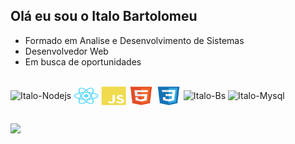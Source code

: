 ## Olá eu sou o Italo Bartolomeu

- Formado em Analise e Desenvolvimento de Sistemas
- Desenvolvedor Web
- Em busca de oportunidades

<div style="display: inline_block"><br>
  <img align="center" alt="Italo-Nodejs" height="30" width="40" src="https://cdn.jsdelivr.net/gh/devicons/devicon/icons/nodejs/nodejs-original.svg" />
  <img align="center" alt="Italo-React" height="30" width="40" src="https://raw.githubusercontent.com/devicons/devicon/master/icons/react/react-original.svg">
  <img align="center" alt="Italo-Js" height="30" width="40" src="https://raw.githubusercontent.com/devicons/devicon/master/icons/javascript/javascript-plain.svg">
  <img align="center" alt="Italo-HTML" height="30" width="40" src="https://raw.githubusercontent.com/devicons/devicon/master/icons/html5/html5-original.svg">
  <img align="center" alt="Italo-CSS" height="30" width="40" src="https://raw.githubusercontent.com/devicons/devicon/master/icons/css3/css3-original.svg">
  <img align="center" alt="Italo-Bs" height="30" width="40" src="https://cdn.jsdelivr.net/gh/devicons/devicon/icons/bootstrap/bootstrap-plain.svg">
  <img align="center" alt="Italo-Mysql" height="30" width="40" src="https://cdn.jsdelivr.net/gh/devicons/devicon/icons/mysql/mysql-original.svg" />
         
  </div>
  
##
<div>
  <a href="https://www.linkedin.com/in/italo-bartolomeu/" target="_blank"><img src="https://img.shields.io/badge/-LinkedIn-%230077B5?style=for-the-badge&logo=linkedin&logoColor=white" target="_blank"></a>   
</div>
